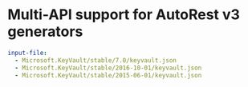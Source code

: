 # Multi-API support for AutoRest v3 generators

``` yaml $(enable-multi-api)
input-file:
  - Microsoft.KeyVault/stable/7.0/keyvault.json
  - Microsoft.KeyVault/stable/2016-10-01/keyvault.json
  - Microsoft.KeyVault/stable/2015-06-01/keyvault.json
```
